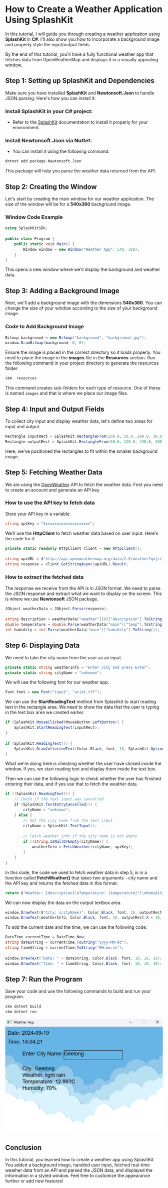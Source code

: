 # How to Create a Weather Application Using SplashKit

In this tutorial, I will guide you through creating a weather application using **SplashKit** in **C#**. I'll also show you how to incorporate a background image and properly style the input/output fields.

By the end of this tutorial, you'll have a fully functional weather app that fetches data from OpenWeatherMap and displays it in a visually appealing window.

## Step 1: Setting up SplashKit and Dependencies

Make sure you have installed **SplashKit** and **Newtonsoft.Json** to handle JSON parsing. Here's how you can install it:

### Install SplashKit in your C# project:

- Refer to the [SplashKit](https://splashkit.io/installation/windows-msys2/) documentation to install it properly for your environment.

### Install Newtonsoft.Json via NuGet:

- You can install it using the following command:
```bash
dotnet add package Newtonsoft.Json
```
This package will help you parse the weather data returned from the API.

## Step 2: Creating the Window 
Let's start by creating the main window for our weather application. The size of the window will be for a **540x360** background image.

### Window Code Example
```csharp 
using SplashKitSDK; 

public class Program { 
	public static void Main() { 
		Window window = new Window("Weather App", 540, 360); 
	}
}
```
This opens a new window where we'll display the background and weather data.


## Step 3: Adding a Background Image

Next, we'll add a background image with the dimensions **540x360**. You can change the size of your window according to the size of your background image.

### Code to Add Background Image

```csharp
Bitmap background = new Bitmap("background", "background.jpg");
window.DrawBitmap(background, 0, 0);
```
Ensure the image is placed in the correct directory so it loads properly. You need to place the image in the **images** file in the **Resources** section. Run the following command in your project directory to generate the resources folder.

```bash
skm  resources
```
This command creates sub-folders for each type of resource. One of these is named `images` and that is where we place our image files.

## Step  4: **Input and Output Fields**

To collect city input and display weather data, let's define two areas for input and output.

```csharp
Rectangle inputRect = SplashKit.RectangleFrom(200.0, 50.0, 200.0, 30.0);
Rectangle outputRect = SplashKit.RectangleFrom(50.0, 120.0, 440.0, 200.0);
```
Here, we've positioned the rectangles to fit within the smaller background image.

## Step 5: **Fetching Weather Data**

We are using the [OpenWeather](https://openweathermap.org/) API to fetch the weather data. First you need to create an account and generate an API key. 

### How to use the API key to fetch data

Store your API key in a variable.
```csharp
string apiKey = "4xxxxxxxxxxxxxxxxxxxe";
```

We'll use the **HttpClient** to fetch weather data based on user input. Here's the code for it:

```csharp 
private static readonly HttpClient client = new HttpClient();

string apiURL = $"http://api.openweathermap.org/data/2.5/weather?q={cityName}&appid={apiKey}&units=metric"; 
string response = client.GetStringAsync(apiURL).Result;
```

### How to extract the fetched data

The response we receive from the API is in JSON format. We need to parse the JSON response and extract what we want to display on the screen. This is where we use **Newtonsoft** JSON package. 

```csharp
JObject weatherData = JObject.Parse(response);

string description = weatherData["weather"][0]["description"].ToString();
double temperature = double.Parse(weatherData["main"]["temp"].ToString());
int humidity = int.Parse(weatherData["main"]["humidity"].ToString());
```

## Step 6: Displaying Data

We need to take the city name from the user as an input.

```csharp
private static string weatherInfo = "Enter city and press Enter";
private static string cityName = "unknown";
```
We will use the following font for our weather app.
```csharp
Font font = new Font("input", "arial.ttf");
```

We can use the **StartReadingText** method from Splashkit to start reading text in the rectangle area. We need to show the data that the user is typing in the text box area we created earlier. 

```csharp
if (SplashKit.MouseClicked(MouseButton.LeftButton)) {
	SplashKit.StartReadingText(inputRect);
}

if (SplashKit.ReadingText()) {
	SplashKit.DrawCollectedText(Color.Black, font, 18, SplashKit.OptionDefaults());
}
```
What we're doing here is checking whether the user have clicked inside the window. If yes, we start reading text and display them inside the text box.

Then we can use the following logic to check whether the user has finished entering their data, and if yes use that to fetch the weather data. 

```csharp
if (!SplashKit.ReadingText()) {
	// Check if the text input was cancelled
	if (SplashKit.TextEntryCancelled()) {
		cityName = "unknown";
	} else {
		// Get the city name from the text input
		cityName = SplashKit.TextInput();

		// Fetch weather info if the city name is not empty
		if (!string.IsNullOrEmpty(cityName)) {
			weatherInfo = FetchWeather(cityName, apiKey);
		}
	}
}
```
In this code, the code we used to fetch weather data in step 5, is in a function called **FetchWeather()** that takes two arguments - city name and the API key and returns the fetched data in this format.

```csharp
return $"Weather: {description}\nTemperature: {temperature}°C\nHumidity: {humidity}%";
```
We can now display the data on the output textbox area. 

```csharp
window.DrawText($"City: {cityName}", Color.Black, font, 18, outputRect.X + 10, outputRect.Y + 10); 
window.DrawText(weatherInfo, Color.Black, font, 18, outputRect.X + 10, outputRect.Y + 50);
```

To add the current date and the time, we can use the following code.
```csharp
DateTime currentTime = DateTime.Now;
string dateString = currentTime.ToString("yyyy-MM-dd");
string timeString = currentTime.ToString("HH:mm:ss");

window.DrawText("Date: " + dateString, Color.Black, font, 18, 10, 10);
window.DrawText("Time: " + timeString, Color.Black, font, 18, 10, 40);
```
## Step 7: Run the Program

Save your code and use the following commands to build and run your program.
```bash
skm dotnet build
skm dotnet run
```

![image info](./Resources/images/program.png)


## Conclusion 
In this tutorial, you learned how to create a weather app using SplashKit. You added a background image, handled user input, fetched real-time weather data from an API and parsed the JSON data, and displayed the information in a styled window. Feel free to customize the appearance further or add new features!
